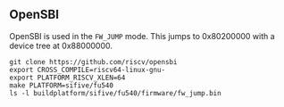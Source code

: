 ## OpenSBI

OpenSBI is used in the `FW_JUMP` mode. This jumps to 0x80200000 with a device
tree at 0x88000000.

```
git clone https://github.com/riscv/opensbi
export CROSS_COMPILE=riscv64-linux-gnu-
export PLATFORM_RISCV_XLEN=64
make PLATFORM=sifive/fu540
ls -l buildplatform/sifive/fu540/firmware/fw_jump.bin
```
